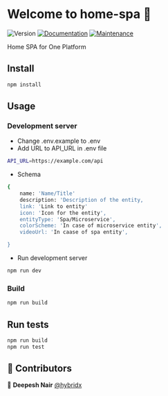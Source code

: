 # Welcome to home-spa 👋

![Version](https://img.shields.io/badge/version-1.0.0-blue.svg?cacheSeconds=2592000)
[![Documentation](https://img.shields.io/badge/documentation-yes-brightgreen.svg)](https://github.com/1-Platform/one-platform#readme)
[![Maintenance](https://img.shields.io/badge/Maintained%3F-yes-green.svg)](https://github.com/1-Platform/one-platform/graphs/commit-activity)

Home SPA for One Platform

## Install

```sh
npm install
```

## Usage

### Development server

- Change .env.example to .env
- Add URL to API_URL in .env file

```sh
API_URL=https://example.com/api
```

- Schema

```sh
{
    name: 'Name/Title'
    description: 'Description of the entity,
    link: 'Link to entity'
    icon: 'Icon for the entity',
    entityType: 'Spa/Microservice',
    colorScheme: 'In case of microservice entity',
    videoUrl: 'In caase of spa entity',

}
```

- Run development server

```sh
npm run dev
```

### Build

```sh
npm run build
```

## Run tests

```sh
npm run build
npm run test
```

## 🤝 Contributors

👤 **Deepesh Nair** [@hybridx](https://github.com/hybridx)
